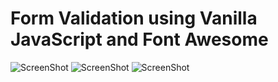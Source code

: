 # Form Validation using Vanilla JavaScript and Font Awesome

![ScreenShot](https://i.postimg.cc/zG20vsV6/Screen-Shot-2021-09-27-at-12-52-15-PM.png)
![ScreenShot](https://i.postimg.cc/s2tm95PJ/Screen-Shot-2021-09-27-at-12-52-23-PM.png)
![ScreenShot](https://i.postimg.cc/YS48WdF9/Screen-Shot-2021-09-27-at-12-52-40-PM.png)
